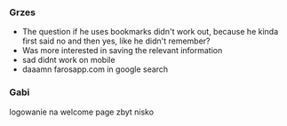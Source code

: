 ### Grzes
* The question if he uses bookmarks didn't work out, because he kinda first said no and then yes, like he didn't remember?
* Was more interested in saving the relevant information
* sad didnt work on mobile
* daaamn farosapp.com in google search

### Gabi
logowanie na welcome page zbyt nisko